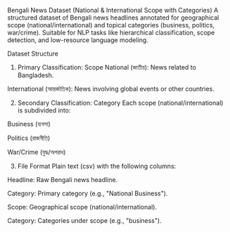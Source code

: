 Bengali News Dataset (National & International Scope with Categories)
A structured dataset of Bengali news headlines annotated for geographical scope (national/international) and topical categories (business, politics, war/crime). Suitable for NLP tasks like hierarchical classification, scope detection, and low-resource language modeling.

Dataset Structure
1. Primary Classification: Scope
National (জাতীয়): News related to Bangladesh.

International (আন্তর্জাতিক): News involving global events or other countries.

2. Secondary Classification: Category
Each scope (national/international) is subdivided into:

Business (ব্যবসা)

Politics (রাজনীতি)

War/Crime (যুদ্ধ/অপরাধ)

3. File Format
Plain text (csv) with the following columns:

Headline: Raw Bengali news headline.

Category: Primary category (e.g., "National Business").

Scope: Geographical scope (national/international).

Category: Categories under scope (e.g., "business").

